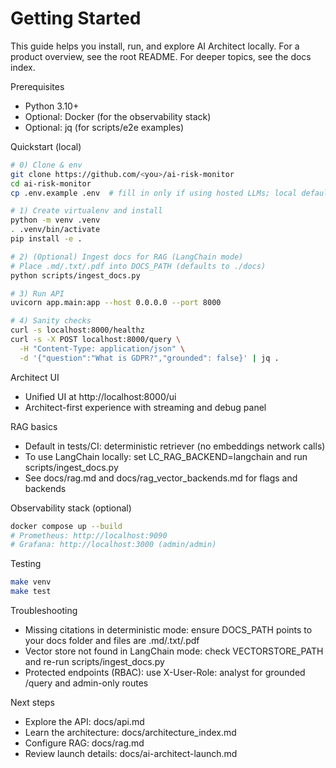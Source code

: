 # Getting Started

This guide helps you install, run, and explore AI Architect locally. For a product overview, see the root README. For deeper topics, see the docs index.

Prerequisites
- Python 3.10+
- Optional: Docker (for the observability stack)
- Optional: jq (for scripts/e2e examples)

Quickstart (local)
```bash
# 0) Clone & env
git clone https://github.com/<you>/ai-risk-monitor
cd ai-risk-monitor
cp .env.example .env  # fill in only if using hosted LLMs; local defaults work

# 1) Create virtualenv and install
python -m venv .venv
. .venv/bin/activate
pip install -e .

# 2) (Optional) Ingest docs for RAG (LangChain mode)
# Place .md/.txt/.pdf into DOCS_PATH (defaults to ./docs)
python scripts/ingest_docs.py

# 3) Run API
uvicorn app.main:app --host 0.0.0.0 --port 8000

# 4) Sanity checks
curl -s localhost:8000/healthz
curl -s -X POST localhost:8000/query \
  -H "Content-Type: application/json" \
  -d '{"question":"What is GDPR?","grounded": false}' | jq .
```

Architect UI
- Unified UI at http://localhost:8000/ui
- Architect-first experience with streaming and debug panel

RAG basics
- Default in tests/CI: deterministic retriever (no embeddings network calls)
- To use LangChain locally: set LC_RAG_BACKEND=langchain and run scripts/ingest_docs.py
- See docs/rag.md and docs/rag_vector_backends.md for flags and backends

Observability stack (optional)
```bash
docker compose up --build
# Prometheus: http://localhost:9090
# Grafana: http://localhost:3000 (admin/admin)
```

Testing
```bash
make venv
make test
```

Troubleshooting
- Missing citations in deterministic mode: ensure DOCS_PATH points to your docs folder and files are .md/.txt/.pdf
- Vector store not found in LangChain mode: check VECTORSTORE_PATH and re-run scripts/ingest_docs.py
- Protected endpoints (RBAC): use X-User-Role: analyst for grounded /query and admin-only routes

Next steps
- Explore the API: docs/api.md
- Learn the architecture: docs/architecture_index.md
- Configure RAG: docs/rag.md
- Review launch details: docs/ai-architect-launch.md
